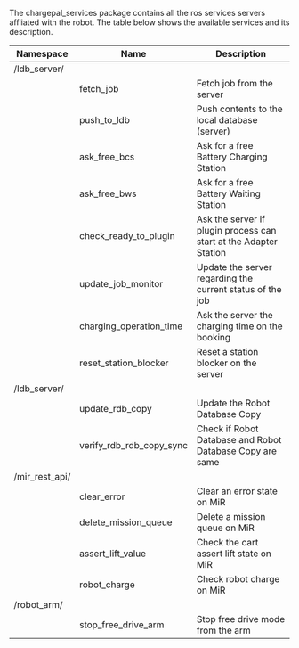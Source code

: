 The chargepal_services package contains all the ros services servers affliated with the robot. The table below shows the available services and its description.

|Namespace| Name | Description|
|--------| ------ | ----------------- |
|/ldb_server/|  |  |
||fetch_job|Fetch job from the server|
||push_to_ldb|Push contents to the local database (server)|
||ask_free_bcs|Ask for a free Battery Charging Station|
||ask_free_bws|Ask for a free Battery Waiting Station|
||check_ready_to_plugin|Ask the server if plugin process can start at the Adapter Station|
||update_job_monitor|Update the server regarding the current status of the job|
||charging_operation_time|Ask the server the charging time on the booking|
||reset_station_blocker|Reset a station blocker on the server|
|/ldb_server/|  |  |
||update_rdb_copy|Update the Robot Database Copy|
||verify_rdb_rdb_copy_sync|Check if Robot Database and Robot Database Copy are same|
|/mir_rest_api/|||
|| clear_error |Clear an error state on MiR|
||delete_mission_queue|Delete a mission queue on MiR|
|| assert_lift_value |Check the cart assert lift state on MiR|
||robot_charge|Check robot charge on MiR|
|/robot_arm/|  |  |
||stop_free_drive_arm|Stop free drive mode from the arm|
